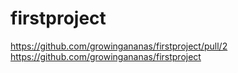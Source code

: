# firstproject
https://github.com/growingananas/firstproject/pull/2
https://github.com/growingananas/firstproject